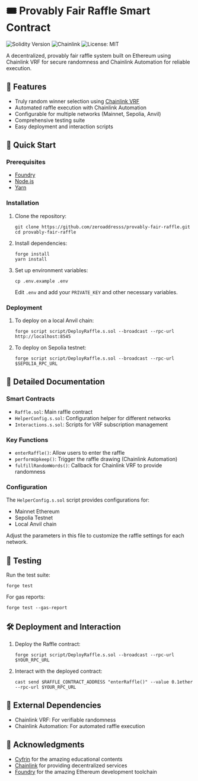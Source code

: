 # 🎟️ Provably Fair Raffle Smart Contract

![Solidity Version](https://img.shields.io/badge/Solidity-0.8.18-blue)
![Chainlink](https://img.shields.io/badge/Chainlink-Integrated-orange)
![License: MIT](https://img.shields.io/badge/License-MIT-yellow.svg)

A decentralized, provably fair raffle system built on Ethereum using Chainlink VRF for secure randomness and Chainlink Automation for reliable execution.

## 🌟 Features

- Truly random winner selection using [Chainlink VRF](https://docs.chain.link/vrf)
- Automated raffle execution with Chainlink Automation
- Configurable for multiple networks (Mainnet, Sepolia, Anvil)
- Comprehensive testing suite
- Easy deployment and interaction scripts

## 🚀 Quick Start

### Prerequisites

- [Foundry](https://book.getfoundry.sh/getting-started/installation.html)
- [Node.js](https://nodejs.org/en/download/)
- [Yarn](https://yarnpkg.com/getting-started/install)

### Installation

1. Clone the repository:
   ```
   git clone https://github.com/zeroaddresss/provably-fair-raffle.git
   cd provably-fair-raffle
   ```

2. Install dependencies:
   ```
   forge install
   yarn install
   ```

3. Set up environment variables:
   ```
   cp .env.example .env
   ```
   Edit `.env` and add your `PRIVATE_KEY` and other necessary variables.

### Deployment

1. To deploy on a local Anvil chain:
   ```
   forge script script/DeployRaffle.s.sol --broadcast --rpc-url http://localhost:8545
   ```

2. To deploy on Sepolia testnet:
   ```
   forge script script/DeployRaffle.s.sol --broadcast --rpc-url $SEPOLIA_RPC_URL
   ```

## 📖 Detailed Documentation

### Smart Contracts

- `Raffle.sol`: Main raffle contract
- `HelperConfig.s.sol`: Configuration helper for different networks
- `Interactions.s.sol`: Scripts for VRF subscription management

### Key Functions

- `enterRaffle()`: Allow users to enter the raffle
- `performUpkeep()`: Trigger the raffle drawing (Chainlink Automation)
- `fulfillRandomWords()`: Callback for Chainlink VRF to provide randomness

### Configuration

The `HelperConfig.s.sol` script provides configurations for:
- Mainnet Ethereum
- Sepolia Testnet
- Local Anvil chain

Adjust the parameters in this file to customize the raffle settings for each network.

## 🧪 Testing

Run the test suite:

```
forge test
```

For gas reports:

```
forge test --gas-report
```

## 🛠 Deployment and Interaction

1. Deploy the Raffle contract:
   ```
   forge script script/DeployRaffle.s.sol --broadcast --rpc-url $YOUR_RPC_URL
   ```

2. Interact with the deployed contract:
   ```
   cast send $RAFFLE_CONTRACT_ADDRESS "enterRaffle()" --value 0.1ether --rpc-url $YOUR_RPC_URL
   ```

## 🔗 External Dependencies

- Chainlink VRF: For verifiable randomness
- Chainlink Automation: For automated raffle execution

## 🙏 Acknowledgments

- [Cyfrin](https://www.cyfrin.io) for the amazing educational contents
- [Chainlink](https://chain.link/) for providing decentralized services
- [Foundry](https://book.getfoundry.sh/) for the amazing Ethereum development toolchain
